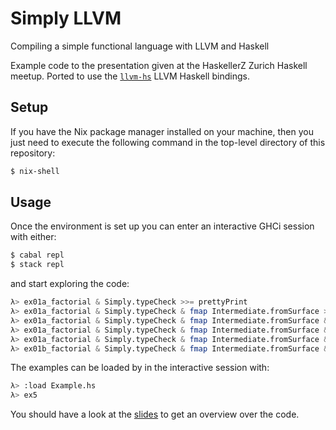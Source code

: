 # Simply LLVM

Compiling a simple functional language with LLVM and Haskell

Example code to the presentation given at the HaskellerZ Zurich Haskell meetup.
Ported to use the [`llvm-hs`](https://github.com/llvm-hs/llvm-hs)
LLVM Haskell bindings.


## Setup

If you have the Nix package manager installed on your machine,
then you just need to execute the following command in the top-level
directory of this repository:

``` sh
$ nix-shell
```


## Usage

Once the environment is set up you can enter an interactive GHCi session with either:

``` sh
$ cabal repl
$ stack repl
```

and start exploring the code:

``` hs
λ> ex01a_factorial & Simply.typeCheck >>= prettyPrint
λ> ex01a_factorial & Simply.typeCheck & fmap Intermediate.fromSurface >>= prettyPrint
λ> ex01a_factorial & Simply.typeCheck & fmap Intermediate.fromSurface & fmap LLVM.fromIntermediate >>= printLLVM
λ> ex01a_factorial & Simply.typeCheck & fmap Intermediate.fromSurface & fmap LLVM.fromIntermediate >>= printLLVMOpt optInline
λ> ex01a_factorial & Simply.typeCheck & fmap Intermediate.fromSurface & fmap LLVM.fromIntermediate >>= printAssemblyOpt optInline
λ> ex01b_factorial & Simply.typeCheck & fmap Intermediate.fromSurface & fmap LLVM.fromIntermediate >>= exec [5]
```

The examples can be loaded by in the interactive session with:

``` sh
λ> :load Example.hs
λ> ex5
```

You should have a look at the [slides](slides/slides.md)
to get an overview over the code.
